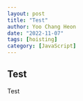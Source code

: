 ```yaml
---
layout: post
title: "Test"
author: Yoo Chang Heon
date: "2022-11-07"
tags: [hoisting]
category: [JavaScript]
---
```


## Test

Test
